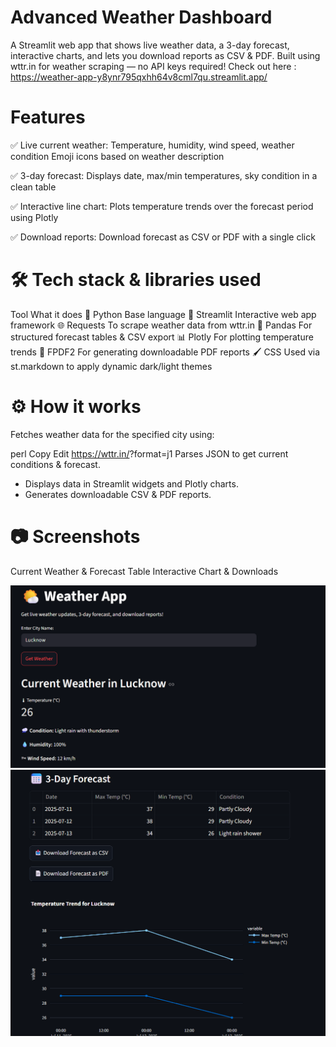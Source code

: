 # Advanced Weather Dashboard
A Streamlit web app that shows live weather data, a 3-day forecast, interactive charts, and lets you download reports as CSV & PDF.
Built using wttr.in for weather scraping — no API keys required!
Check out here : https://weather-app-y8ynr795qxhh64v8cml7qu.streamlit.app/

# Features
✅ Live current weather:
Temperature, humidity, wind speed, weather condition
Emoji icons based on weather description

✅ 3-day forecast:
Displays date, max/min temperatures, sky condition in a clean table

✅ Interactive line chart:
Plots temperature trends over the forecast period using Plotly

✅ Download reports:
Download forecast as CSV or PDF with a single click

# 🛠 Tech stack & libraries used
Tool	What it does
🐍 Python	Base language
🚀 Streamlit	Interactive web app framework
🌐 Requests	To scrape weather data from wttr.in
🐼 Pandas	For structured forecast tables & CSV export
📊 Plotly	For plotting temperature trends
📝 FPDF2	For generating downloadable PDF reports
🖌 CSS	Used via st.markdown to apply dynamic dark/light themes

# ⚙ How it works
Fetches weather data for the specified city using:

perl
Copy
Edit
https://wttr.in/<city>?format=j1
Parses JSON to get current conditions & forecast.

- Displays data in Streamlit widgets and Plotly charts.
- Generates downloadable CSV & PDF reports.

# 📷 Screenshots
Current Weather & Forecast Table	Interactive Chart & Downloads

<img src = 'w1.png'>
<br>
<img src = 'w2.png'>
